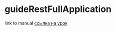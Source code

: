 # guideRestFullApplication
link to manual [ссылка на урок][1]

[1]: https://javarush.ru/groups/posts/2488-obzor-rest-chastjh-3-sozdanie-restful-servisa-na-spring-boot

